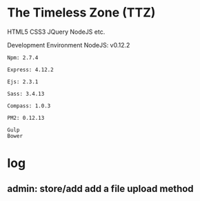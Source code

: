 # The Timeless Zone (TTZ)
HTML5 CSS3 JQuery NodeJS  etc.

Development Environment
	NodeJS: v0.12.2

	Npm: 2.7.4

	Express: 4.12.2

	Ejs: 2.3.1

	Sass: 3.4.13

	Compass: 1.0.3

	PM2: 0.12.13

	Gulp
	Bower


# log
## admin: store/add   add a file upload method
